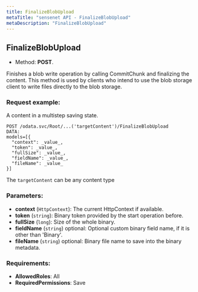 ```yaml
---
title: FinalizeBlobUpload
metaTitle: "sensenet API - FinalizeBlobUpload"
metaDescription: "FinalizeBlobUpload"
---
```


## FinalizeBlobUpload
- Method: **POST**.

Finishes a blob write operation by calling CommitChunk and finalizing the content.
 This method is used by clients who intend to use the blob storage client
 to write files directly to the blob storage.

### Request example:
A content in a multistep saving state.
```
POST /odata.svc/Root/...('targetContent')/FinalizeBlobUpload
DATA:
models=[{
  "context": _value_, 
  "token": _value_, 
  "fullSize": _value_, 
  "fieldName": _value_, 
  "fileName": _value_
}]
```
The `targetContent` can be any content type
### Parameters:
- **context** (`HttpContext`): The current HttpContext if available.
- **token** (`string`): Binary token provided by the start operation before.
- **fullSize** (`long`): Size of the whole binary.
- **fieldName** (`string`) optional: Optional custom binary field name, if it is other than 'Binary'.
- **fileName** (`string`) optional: Binary file name to save into the binary metadata.

### Requirements:
- **AllowedRoles**: All
- **RequiredPermissions**: Save

